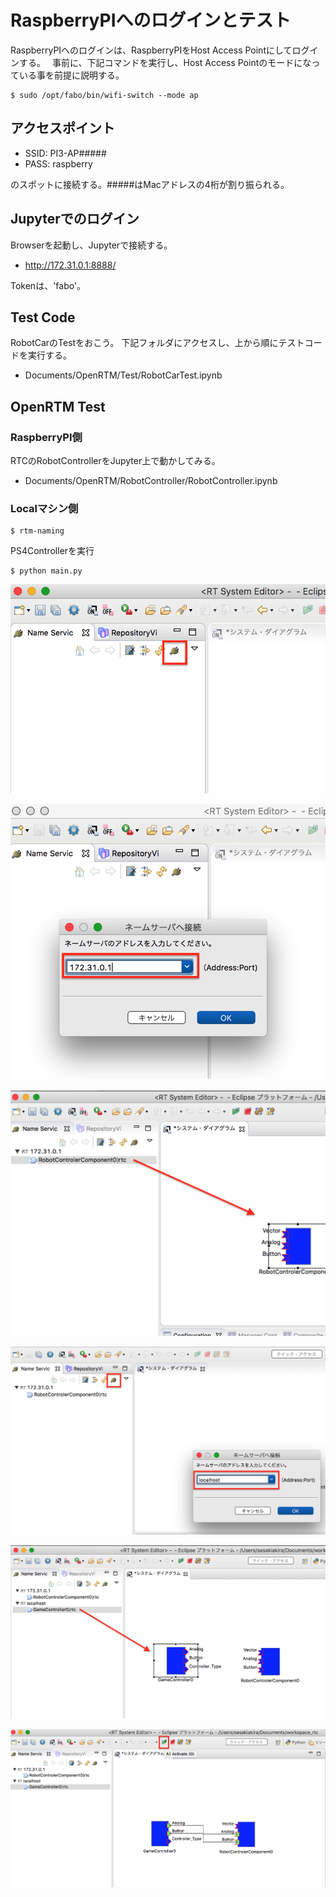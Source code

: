 # RaspberryPIへのログインとテスト

RaspberryPIへのログインは、RaspberryPIをHost Access Pointにしてログインする。　
事前に、下記コマンドを実行し、Host Access Pointのモードになっている事を前提に説明する。

```shell
$ sudo /opt/fabo/bin/wifi-switch --mode ap
```

## アクセスポイント

* SSID: PI3-AP#####
* PASS: raspberry

のスポットに接続する。#####はMacアドレスの4桁が割り振られる。

## Jupyterでのログイン

Browserを起動し、Jupyterで接続する。

* http://172.31.0.1:8888/

Tokenは、'fabo'。



## Test Code

RobotCarのTestをおこう。
下記フォルダにアクセスし、上から順にテストコードを実行する。

* Documents/OpenRTM/Test/RobotCarTest.ipynb

## OpenRTM Test

### RaspberryPI側

RTCのRobotControllerをJupyter上で動かしてみる。

* Documents/OpenRTM/RobotController/RobotController.ipynb

### Localマシン側

```shell
$ rtm-naming
```

PS4Controllerを実行

```shell
$ python main.py
```

![](/img/test001.png)

![](/img/test002.png)

![](/img/test003.png)

![](/img/test101.png)

![](/img/test102.png)

![](/img/test201.png)




